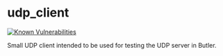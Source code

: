 # udp_client

[![Known Vulnerabilities](https://snyk.io/test/github/ptarmiganlabs/butler/badge.svg?targetFile=src%2Fudp_client%2Fpackage.json)](https://snyk.io/test/github/ptarmiganlabs/butler?targetFile=src%2Fudp_client%2Fpackage.json)

Small UDP client intended to be used for testing the UDP server in Butler.
